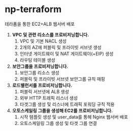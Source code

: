 # np-terraform
테라폼을 통한 EC2+ALB 웹서버 배포

1. **VPC 및 관련 리소스를 프로비저닝합니다.**
    1. VPC 및 기본 NACL 생성
    2. 2개의 AZ에 퍼블릭 및 프라이빗 서브넷 생성
    3. 인터넷 게이트웨이 및 NAT 게이트웨이(+EIP) 생성
    4. 라우팅 테이블 생성
2. **보안그룹을 프로비저닝합니다.**
    1. 보안그룹 리소스 생성
    2. 퍼블릭 및 프라이빗 서브넷 보안그룹 규칙 매핑
3. **로드밸런서를 프로비저닝합니다.**
    1. 퍼블릭 서브넷에 ALB 생성
    2. 외부 HTTP 트래픽 리스너 생성
    3. 타겟그룹 생성 및 리스너에 트래픽 포워딩 규칙 적용
4. **오토스케일링 그룹을 생성해 EC2를 프로비저닝합니다.**
    1. 시작 템플릿 생성 및 user_data를 통해 Nginx 웹서버 배포
    2. 오토스케일링 그룹 생성 및 타겟 그룹 연결
